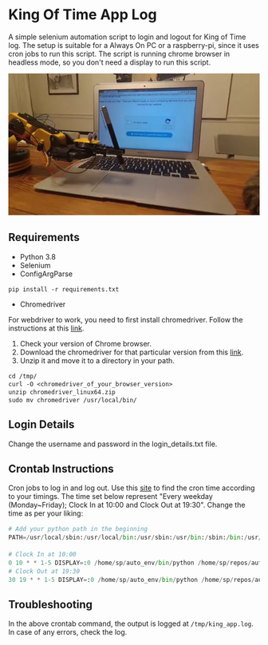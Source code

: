 # King Of Time App Log
A simple selenium automation script to login and logout for King of Time log.
The setup is suitable for a Always On PC or a raspberry-pi, since it uses cron
jobs to run this script.
The script is running chrome browser in headless mode, so you don't need a
display to run this script.

![Not a Robot](images/not_a_robot.webp)

## Requirements
* Python 3.8
* Selenium
* ConfigArgParse
```
pip install -r requirements.txt
```
* Chromedriver

For webdriver to work, you need to first install chromedriver. Follow the
instructions at this
[link](https://qiita.com/pyon_kiti_jp/items/0ba98f140142d4ac6b25).

  1. Check your version of Chrome browser.
  2. Download the chromedriver for that particular version from this
  [link](https://sites.google.com/a/chromium.org/chromedriver/downloads).
  3. Unzip it and move it to a directory in your path.
```
cd /tmp/
curl -O <chromedriver_of_your_browser_version>
unzip chromedriver_linux64.zip
sudo mv chromedriver /usr/local/bin/
```
## Login Details
Change the username and password in the login_details.txt file.

## Crontab Instructions
Cron jobs to log in and log out. Use this
[site](https://crontab.guru/monday-to-friday) to find the cron time according to
your timings. The time set below represent "Every weekday (Monday~Friday); Clock
In at 10:00 and Clock Out at 19:30". Change the time as per your liking:

```python
# Add your python path in the beginning
PATH=/usr/local/sbin:/usr/local/bin:/usr/sbin:/usr/bin:/sbin:/bin:/usr/games:/usr/local/games:/snap/bin

# Clock In at 10:00
0 10 * * 1-5 DISPLAY=:0 /home/sp/auto_env/bin/python /home/sp/repos/automate_boring_stuff/automate_king_of_time.py --clock_status Out > /tmp/king_app.log 2>&1
# Clock Out at 19:30
30 19 * * 1-5 DISPLAY=:0 /home/sp/auto_env/bin/python /home/sp/repos/automate_boring_stuff/automate_king_of_time.py --clock_status Out > /tmp/king_app.log 2>&1
```

## Troubleshooting
In the above crontab command, the output is logged at ```/tmp/king_app.log```.
In case of any errors, check the log.
